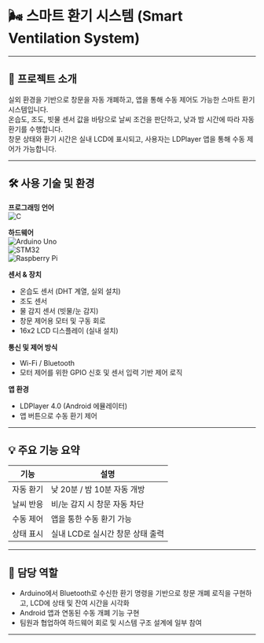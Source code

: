 # 🌬️ 스마트 환기 시스템 (Smart Ventilation System)

---

## 📌 프로젝트 소개

실외 환경을 기반으로 창문을 자동 개폐하고, 앱을 통해 수동 제어도 가능한 스마트 환기 시스템입니다.  
온습도, 조도, 빗물 센서 값을 바탕으로 날씨 조건을 판단하고, 낮과 밤 시간에 따라 자동 환기를 수행합니다.  
창문 상태와 환기 시간은 실내 LCD에 표시되고, 사용자는 LDPlayer 앱을 통해 수동 제어가 가능합니다.

---

## 🛠️ 사용 기술 및 환경

**프로그래밍 언어**  
![C](https://img.shields.io/badge/C-00599C?style=flat&logo=c&logoColor=white)

**하드웨어**  
![Arduino Uno](https://img.shields.io/badge/Arduino%20Uno-00979D?style=flat&logo=arduino&logoColor=white)  
![STM32](https://img.shields.io/badge/STM32-CubeIDE-blue)  
![Raspberry Pi](https://img.shields.io/badge/Raspberry%20Pi-C51A4A?style=flat&logo=raspberrypi&logoColor=white)

**센서 & 장치**  
- 온습도 센서 (DHT 계열, 실외 설치)  
- 조도 센서  
- 물 감지 센서 (빗물/눈 감지)  
- 창문 제어용 모터 및 구동 회로  
- 16x2 LCD 디스플레이 (실내 설치)

**통신 및 제어 방식**  
- Wi-Fi / Bluetooth  
- 모터 제어를 위한 GPIO 신호 및 센서 입력 기반 제어 로직

**앱 환경**  
- LDPlayer 4.0 (Android 에뮬레이터)  
- 앱 버튼으로 수동 환기 제어

---

## 💡 주요 기능 요약

| 기능 | 설명 |
|------|------|
| 자동 환기 | 낮 20분 / 밤 10분 자동 개방 |
| 날씨 반응 | 비/눈 감지 시 창문 자동 차단 |
| 수동 제어 | 앱을 통한 수동 환기 가능 |
| 상태 표시 | 실내 LCD로 실시간 창문 상태 출력 |

---

## 👤 담당 역할

- Arduino에서 Bluetooth로 수신한 환기 명령을 기반으로 창문 개폐 로직을 구현하고, LCD에 상태 및 잔여 시간을 시각화  
- Android 앱과 연동된 수동 개폐 기능 구현  
- 팀원과 협업하여 하드웨어 회로 및 시스템 구조 설계에 일부 참여


---

